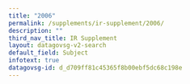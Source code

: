 ```yaml
---
title: "2006"
permalink: /supplements/ir-supplement/2006/
description: ""
third_nav_title: IR Supplement
layout: datagovsg-v2-search
default_field: Subject
infotext: true
datagovsg-id: d_d709ff81c45365f8b00ebf5dc68c198e
---
```

